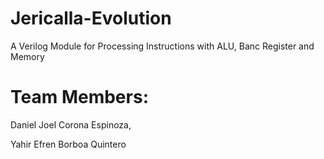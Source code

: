 # Jericalla-Evolution
A Verilog Module for Processing Instructions with ALU, Banc Register and Memory

# Team Members:
Daniel Joel Corona Espinoza,

Yahir Efren Borboa Quintero
